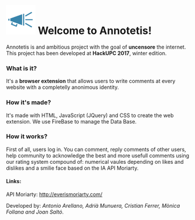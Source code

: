 # <img src="https://github.com/joansalto/annotetis/blob/master/res/megafono.png" height="80" width="80"> Welcome to Annotetis! 

Annotetis is and ambitious project with the goal of <b>uncensore</b> the internet. 
This project has been developed at <b>HackUPC 2017</b>, winter edition.

### What is it? 

It's a <b>browser extension</b> that allows users to write comments at every website with a completelly anonimous identity. 

### How it's made?

It's made with HTML, JavaScript (JQuery) and CSS to create the web extension.
We use FireBase to manage the Data Base.

### How it works?

First of all, users log in. You can comment, reply comments of other users, help community to acknowledge the best and more usefull comments using our rating system compound of: numerical vaules depending on likes and dislikes and a smilie face based on the IA API Moriarty.

#### Links:

API Moriarty: http://everismoriarty.com/




Developed by: <i>Antonio Arellano, Adrià Munuera, Cristian Ferrer, Mònica Follana and Joan Saltó</i>.
